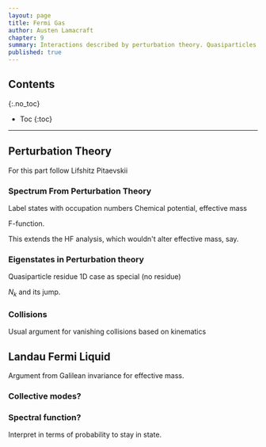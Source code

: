 ```yaml
---
layout: page
title: Fermi Gas
author: Austen Lamacraft
chapter: 9
summary: Interactions described by perturbation theory. Quasiparticles. Landau Fermi liquid.
published: true
---
```


## Contents
{:.no_toc}

* Toc
{:toc}

---

## Perturbation Theory

For this part follow Lifshitz Pitaevskii

### Spectrum From Perturbation Theory

Label states with occupation numbers
Chemical potential, effective mass

F-function.

This extends the HF analysis, which wouldn't alter effective mass, say.  

### Eigenstates in Perturbation theory

Quasiparticle residue
1D case as special (no residue)

$N_k$ and its jump.

### Collisions

Usual argument for vanishing collisions based on kinematics

## Landau Fermi Liquid

Argument from Galilean invariance for effective mass.

### Collective modes?

### Spectral function?

Interpret in terms of probability to stay in state.

